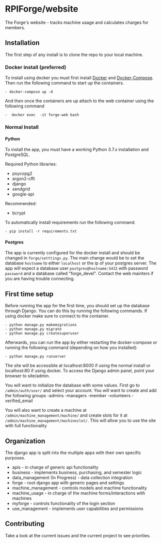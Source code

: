 # RPIForge/website 
The Forge's website - tracks machine usage and calculates charges for members.

## Installation
The first step of any install is to clone the repo to your local machine.

### Docker install (preferred)
To install using docker you must first install [Docker](https://docs.docker.com/get-docker/) and
[Docker-Compose](https://docs.docker.com/compose/install/). Then run the following command to start
up the containers.

	- docker-compose up -d

And then once the containers are up attach to the web container using the following command

	-  docker exec  -it forge-web bash

### Normal Install
#### Python
To install the app, you must have a working Python 3.7.x installation and PostgreSQL.

Required Python libraries:

- psycopg2
- argon2-cffi
- django
- sendgrid
- google-api

Recommended:

- bcrypt

To automatically install requirements run the following command:

	- pip install -r requirements.txt

#### Postgres
The app is currently configured for the docker install and should be changed in `forge/setttings.py`. The main change would be to set the database `hostname` to either `localhost` or the ip of your postgres server.  The app will expect a database user `postgres@hostname:5432` with password `password` and a database called "forge_devel". Contact the web mainters if you are having trouble connecting.

## First time setup
Before running the app for the first time, you should set up the database through Django. You can do this by running the following commands. If using docker make sure to connect to the container.

	- python manage.py makemigrations
	- python manage.py migrate
	- python manage.py createsuperuser


Afterwards, you can run the app by either restarting the docker-compose or running the following command (depending on how you installed):

	- python manage.py runserver

The site will be accessible at localhost:8000 if using the normal install or localhost:80 if using  docker. To access the Django admin panel, point your browser to site/admin. 

You will want to initialize the database with some values. First go to `/admin/auth/user/` and select your account. You will want to create and add the following groups
	-admins
	-managers
	-member
	-volunteers
	-verified_email

You will also want to create a machine at `/admin/machine_management/machine/` and create slots for it at `/admin/machine_management/machineslot/`. This will allow you to use the site with full functionality

## Organization
The django app is split into the multiple apps with their own specific purposes.

* apis - in charge of generic api functionality
* business - implements business, purchasing, and semester logic
* data_management (In Progress) - data collection integration
* forge - root django app with generic pages and settings
* machine_management - controls models and machine functionality
* machine_usage - in charge of the machine forms/interactions with machines
* myforge - controls functionality of the login section
* use_management - implements user capabilities and permissions 

## Contributing
Take a look at the current issues and the current project to see priorities.
